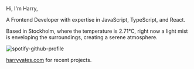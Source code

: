 Hi, I'm Harry,

A Frontend Developer with expertise in JavaScript, TypeScript, and React.

<!-- WEATHER_START -->
Based in Stockholm, where the temperature is 2.71°C, right now a light mist is enveloping the surroundings, creating a serene atmosphere.
<!-- WEATHER_END -->

<p align="left">
  <a>
    <img src="https://spotify-github-profile.vercel.app/api/view?uid=bigbello&cover_image=true&theme=natemoo-re&show_offline=true&background_color=121212&interchange=false&bar_color=53b14f&bar_color_cover=false" alt="spotify-github-profile">
  </a>
</p>

[harryyates.com](https://harryyates.com) for recent projects.
